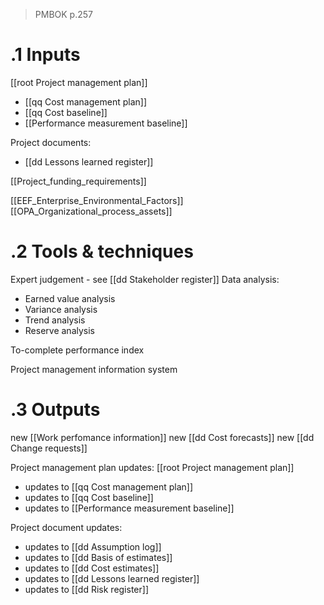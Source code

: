 > PMBOK p.257
# .1 Inputs

[[root Project management plan]]
* [[qq Cost management plan]]
* [[qq Cost baseline]]
* [[Performance measurement baseline]]

Project documents:
* [[dd Lessons learned register]]

[[Project_funding_requirements]]

[[EEF_Enterprise_Environmental_Factors]]
[[OPA_Organizational_process_assets]]

# .2 Tools & techniques
Expert judgement - see [[dd Stakeholder register]]
Data analysis:
* Earned value analysis
* Variance analysis
* Trend analysis
* Reserve analysis

To-complete performance index

Project management information system

# .3 Outputs
new [[Work perfomance information]]
new [[dd Cost forecasts]]
new [[dd Change requests]]


Project management plan updates: [[root Project management plan]]
* updates to [[qq Cost management plan]]
* updates to [[qq Cost baseline]]
* updates to [[Performance measurement baseline]]

Project document updates:
* updates to [[dd Assumption log]]
* updates to [[dd Basis of estimates]]
* updates to [[dd Cost estimates]]
* updates to [[dd Lessons learned register]]
* updates to [[dd Risk register]]


